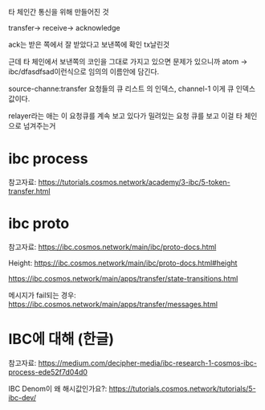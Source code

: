 타 체인간 통신을 위해 만들어진 것

transfer-> receive-> acknowledge

ack는 받은 쪽에서 잘 받았다고 보낸쪽에 확인 tx날린것 

근데 타 체인에서 보낸쪽의 코인을 그대로 가지고 있으면 문제가 있으니까 atom -> ibc/dfasdfsad이런식으로 임의의 이름안에 담긴다.

source-channe:transfer 요청들의 큐 리스트 의 인덱스, channel-1 이게 큐 인덱스 값이다.

relayer라는 애는 이 요청큐를 계속 보고 있다가 밀려있는 요청 큐를 보고 이걸 타 체인으로 넘겨주는거

# ibc process

참고자료: https://tutorials.cosmos.network/academy/3-ibc/5-token-transfer.html

# ibc proto

참고자료: https://ibc.cosmos.network/main/ibc/proto-docs.html

Height: https://ibc.cosmos.network/main/ibc/proto-docs.html#height

https://ibc.cosmos.network/main/apps/transfer/state-transitions.html

메시지가 fail되는 경우: https://ibc.cosmos.network/main/apps/transfer/messages.html

# IBC에 대해 (한글)

참고자료: https://medium.com/decipher-media/ibc-research-1-cosmos-ibc-process-ede52f7d04d0

IBC Denom이 왜 해시값인가요?: https://tutorials.cosmos.network/tutorials/5-ibc-dev/